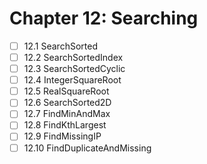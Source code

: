 # Chapter 12: Searching

- [ ] 12.1 SearchSorted
- [ ] 12.2 SearchSortedIndex
- [ ] 12.3 SearchSortedCyclic
- [ ] 12.4 IntegerSquareRoot
- [ ] 12.5 RealSquareRoot
- [ ] 12.6 SearchSorted2D
- [ ] 12.7 FindMinAndMax
- [ ] 12.8 FindKthLargest
- [ ] 12.9 FindMissingIP
- [ ] 12.10 FindDuplicateAndMissing